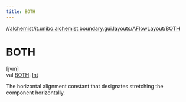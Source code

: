 ```yaml
---
title: BOTH
---
```

//[alchemist](../../../index.html)/[it.unibo.alchemist.boundary.gui.layouts](../index.html)/[AFlowLayout](index.html)/[BOTH](-b-o-t-h.html)



# BOTH



[jvm]\
val [BOTH](-b-o-t-h.html): [Int](https://kotlinlang.org/api/latest/jvm/stdlib/kotlin/-int/index.html)



The horizontal alignment constant that designates stretching the component horizontally.




